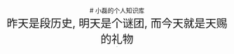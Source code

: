 <center>
# 小磊的个人知识库
</center>

<center>
<div style="display:flex;justify-content:center;align-item:center;font-size:25px">
昨天是段历史,
明天是个谜团,
而今天就是天赐的礼物
</div>
</center>
<center>
<img src="https://cdn.jsdelivr.net/gh/hehuan2023/pic/typora/rabbit.png" style="zoom:13%;" />
</center>
